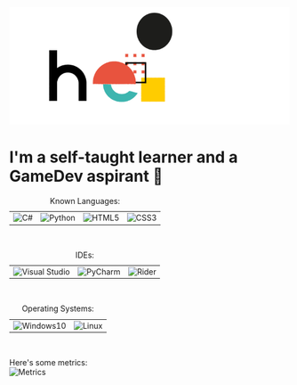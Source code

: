 <img src="hello.gif" alt="Hello GIF">
<h1>I'm a self-taught learner and a GameDev aspirant 👾</h1>

<table>
  <caption>Known Languages:</caption>
  
  <tr>
    <td><img src="https://external-content.duckduckgo.com/iu/?u=https%3A%2F%2Fupload.wikimedia.org%2Fwikipedia%2Fcommons%2Fthumb%2F7%2F7a%2FC_Sharp_logo.svg%2F1200px-C_Sharp_logo.svg.png&f=1&nofb=1" alt="C#" width="25"></td>
    <td><img src="https://external-content.duckduckgo.com/iu/?u=https%3A%2F%2Fupload.wikimedia.org%2Fwikipedia%2Fcommons%2Fthumb%2Fc%2Fc3%2FPython-logo-notext.svg%2F1200px-Python-logo-notext.svg.png&f=1&nofb=1" alt="Python" width="25"></td>
    <td><img src="https://upload.wikimedia.org/wikipedia/commons/thumb/6/61/HTML5_logo_and_wordmark.svg/1024px-HTML5_logo_and_wordmark.svg.png" alt="HTML5" width="25"></td>
    <td><img src="https://upload.wikimedia.org/wikipedia/commons/thumb/d/d5/CSS3_logo_and_wordmark.svg/800px-CSS3_logo_and_wordmark.svg.png" alt="CSS3" width="25"></td>
  </tr>
</table><br>

<table>
  <caption>IDEs:</caption>
  
  <tr>
    <td><img src="https://upload.wikimedia.org/wikipedia/commons/thumb/5/59/Visual_Studio_Icon_2019.svg/1024px-Visual_Studio_Icon_2019.svg.png" alt="Visual Studio" width="25"></td>
    <td><img src="https://upload.wikimedia.org/wikipedia/commons/thumb/a/a1/PyCharm_Logo.svg/1200px-PyCharm_Logo.svg.png" alt="PyCharm" width="25"></td>
    <td><img src="https://macoscrack.com/nesafip/uploads/2020/08/JetBrains-Rider.png" alt="Rider" width="25"></td>
  </tr>
</table><br>

<table>
  <caption>Operating Systems:</caption>
  
  <tr>
    <td><img src="https://upload.wikimedia.org/wikipedia/commons/thumb/5/5f/Windows_logo_-_2012.svg/768px-Windows_logo_-_2012.svg.png" alt="Windows10" width="25"></td>
    <td><img src="https://upload.wikimedia.org/wikipedia/commons/thumb/f/f1/Icons8_flat_linux.svg/1024px-Icons8_flat_linux.svg.png" alt="Linux" width="25"></td>
  </tr>
</table><br>

Here's some metrics:<br>
<img src="https://metrics.lecoq.io/StanlsSlav?template=classic&languages=1&config.timezone=Europe%2FParis&config.animated=true" alt="Metrics">
